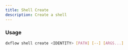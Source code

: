 ```yaml
---
title: Shell Create 
description: Create a shell
---
```


### Usage

```bash [Terminal]
dxflow shell create <IDENTITY> [PATH] [--] [ARGS...]
```

